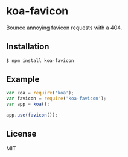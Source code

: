 # koa-favicon

 Bounce annoying favicon requests with a 404.

## Installation

```js
$ npm install koa-favicon
```

## Example

```js
var koa = require('koa');
var favicon = require('koa-favicon');
var app = koa();

app.use(favicon());
```

## License

  MIT
